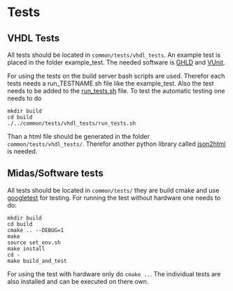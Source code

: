 # Tests

## VHDL Tests

All tests should be located in `common/tests/vhdl_tests`. An example test is placed in the folder example_test.
The needed software is [GHLD](https://github.com/ghdl/ghdl) and [VUnit](https://vunit.github.io/).

For using the tests on the build server bash scripts are used. Therefor each tests needs a run_TESTNAME.sh file like the example_test.
Also the test needs to be added to the [run_tests.sh](common/tests/vhdl_tests/run_tests.sh) file. To test the automatic testing one needs to do

```
mkdir build
cd build
./../common/tests/vhdl_tests/run_tests.sh
```

Than a html file should be generated in the folder `common/tests/vhdl_tests/`. Therefor another python library called [json2html](https://pypi.org/project/json2html/) is needed.

## Midas/Software tests

All tests should be located in `common/tests/` they are build cmake and use [googletest](https://github.com/google/googletest) for testing. For running the test without hardware one needs to do:

```
mkdir build
cd build
cmake .. --DEBUG=1
make 
source set_env.sh
make install
cd -
make build_and_test
```

For using the test with hardware only do `cmake ..`. The individual tests are also installed and can be executed on there own.
